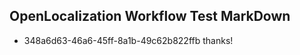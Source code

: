 ## OpenLocalization Workflow Test MarkDown
* 348a6d63-46a6-45ff-8a1b-49c62b822ffb thanks!

<!--HONumber=Jul16_HO4-->


